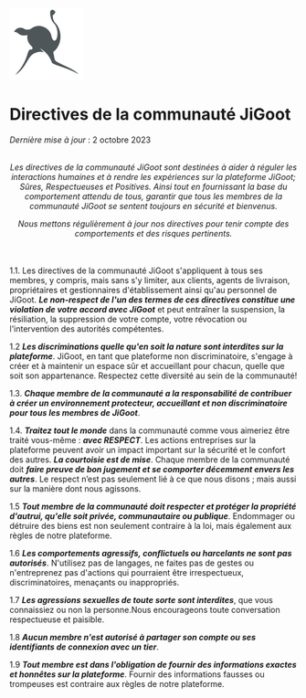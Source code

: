 <img src="https://github.com/Dlvnkenye/terms/blob/main/logo520.png" width="128" height="128">

# Directives de la communauté JiGoot
*Dernière mise à jour* : 2 octobre 2023
</br>
</br>
*<p align="center">Les directives de la communauté JiGoot sont destinées à aider à réguler les interactions humaines et à rendre les expériences sur la plateforme JiGoot; Sûres, Respectueuses et Positives. Ainsi tout en fournissant la base du comportement attendu de tous, garantir que tous les membres de la communauté JiGoot se sentent toujours en sécurité et bienvenus. </p>*
*<p align="center">Nous mettons régulièrement à jour nos directives pour tenir compte des comportements et des risques pertinents.</p>*
</br>
</br>
1.1. Les directives de la communauté JiGoot s'appliquent à tous ses membres, y compris, mais sans s'y limiter, aux clients, agents de livraison, propriétaires et gestionnaires d'établissement ainsi qu'au personnel de JiGoot. ***Le non-respect de l'un des termes de ces directives constitue une violation de votre accord avec JiGoot*** et peut entraîner la suspension, la résiliation, la suppression de votre compte, votre révocation ou l'intervention des autorités compétentes.

1.2 ***Les discriminations quelle qu'en soit la nature sont interdites sur la plateforme***. JiGoot, en tant que plateforme non discriminatoire, s'engage à créer et à maintenir un espace sûr et accueillant pour chacun, quelle que soit son appartenance. Respectez cette diversité au sein de la communauté!

1.3. ***Chaque membre de la communauté a la responsabilité de contribuer à créer un environnement protecteur, accueillant et non discriminatoire pour tous les membres de JiGoot***.

1.4. ***Traitez tout le monde*** dans la communauté comme vous aimeriez être traité vous-même : ***avec RESPECT***. Les actions entreprises sur la plateforme peuvent avoir un impact important sur la sécurité et le confort des autres. ***La courtoisie est de mise***. Chaque membre de la communauté doit ***faire preuve de bon jugement et se comporter décemment envers les autres***. Le respect n’est pas seulement lié à ce que nous disons ; mais aussi sur la manière dont nous agissons.

1.5 ***Tout membre de la communauté doit respecter et protéger la propriété d'autrui, qu'elle soit privée, communautaire ou publique***. Endommager ou détruire des biens est non seulement contraire à la loi, mais également aux règles de notre plateforme.

1.6 ***Les comportements agressifs, conflictuels ou harcelants ne sont pas autorisés***. N'utilisez pas de langages, ne faites pas de gestes ou n'entreprenez pas d'actions qui pourraient être irrespectueux, discriminatoires, menaçants ou
inappropriés.

1.7 ***Les agressions sexuelles de toute sorte sont interdites***, que vous connaissiez ou non la personne.Nous encourageons toute conversation respectueuse et paisible.

1.8 ***Aucun membre n'est autorisé à partager son compte ou ses identifiants de connexion avec un tier***.

1.9 ***Tout membre est dans l'obligation de fournir des informations exactes et honnêtes sur la plateforme***. Fournir des informations fausses ou trompeuses est contraire aux règles de notre plateforme.

